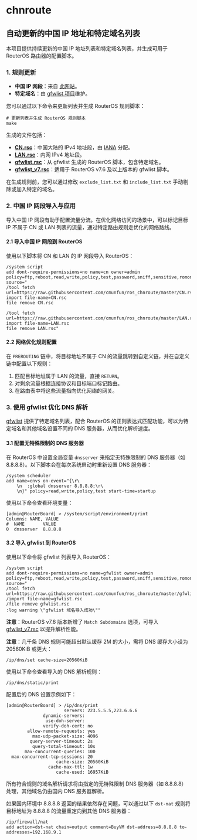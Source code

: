 # chnroute

## 自动更新的中国 IP 地址和特定域名列表

本项目提供持续更新的中国 IP 地址列表和特定域名列表，并生成可用于 RouterOS 路由器的配置脚本。

### 1. 规则更新

- **中国 IP 网段**：来自 [此网站](http://www.iwik.org/ipcountry/mikrotik/CN)。
- **特定域名**：由 [gfwlist 项目](https://github.com/gfwlist/gfwlist)维护。

您可以通过以下命令来更新列表并生成 RouterOS 规则脚本：

```shell
# 更新列表并生成 RouterOS 规则脚本
make
```

生成的文件包括：

- **[CN.rsc](./CN.rsc)**：中国大陆的 IPv4 地址段，由 [IANA](https://www.iana.org/) 分配。
- **[LAN.rsc](./LAN.rsc)**：内网 IPv4 地址段。
- **[gfwlist.rsc](./gfwlist.rsc)**：从 gfwlist 生成的 RouterOS 脚本，包含特定域名。
- **[gfwlist_v7.rsc](./gfwlist_v7.rsc)**：适用于 RouterOS v7.6 及以上版本的 gfwlist 脚本。

在生成规则前，您可以通过修改 `exclude_list.txt` 和 `include_list.txt` 手动剔除或加入特定的域名。

### 2. 中国 IP 网段导入与应用

导入中国 IP 网段有助于配置流量分流。在优化网络访问的场景中，可以标记目标 IP 不属于 CN 或 LAN 列表的流量，通过特定路由规则走优化的网络路线。

#### 2.1 导入中国 IP 网段到 RouterOS

使用以下脚本将 CN 和 LAN 的 IP 网段导入 RouterOS：

```ros
/system script
add dont-require-permissions=no name=cn owner=admin policy=ftp,reboot,read,write,policy,test,password,sniff,sensitive,romon source="
/tool fetch url=https://raw.githubusercontent.com/cmunfun/ros_chnroute/master/CN.rsc
import file-name=CN.rsc
file remove CN.rsc

/tool fetch url=https://raw.githubusercontent.com/cmunfun/ros_chnroute/master/LAN.rsc
import file-name=LAN.rsc
file remove LAN.rsc"
```

#### 2.2 网络优化规则配置

在 `PREROUTING` 链中，将目标地址不属于 CN 的流量跳转到自定义链，并在自定义链中配置以下规则：

1. 匹配目标地址属于 LAN 的流量，直接 `RETURN`。
2. 对剩余流量根据连接协议和目标端口标记路由。
3. 在路由表中将这些流量指向优化网络的网关。

### 3. 使用 gfwlist 优化 DNS 解析

[gfwlist](https://github.com/gfwlist/gfwlist) 提供了特定域名列表，配合 RouterOS 的正则表达式匹配功能，可以为特定域名和其他域名设置不同的 DNS 服务器，从而优化解析速度。

#### 3.1 配置无特殊限制的 DNS 服务器

在 RouterOS 中设置全局变量 `dnsserver` 来指定无特殊限制的 DNS 服务器（如 8.8.8.8）。以下脚本会在每次系统启动时重新设置 DNS 服务器：

```ros
/system scheduler
add name=envs on-event="{\r\
    \n  :global dnsserver 8.8.8.8;\r\
    \n}" policy=read,write,policy,test start-time=startup
```

使用以下命令查看环境变量：

```shell
[admin@RouterBoard] > /system/script/environment/print 
Columns: NAME, VALUE
#  NAME       VALUE       
0  dnsserver  8.8.8.8
```

#### 3.2 导入 gfwlist 到 RouterOS

使用以下命令将 gfwlist 列表导入 RouterOS：

```ros
/system script
add dont-require-permissions=no name=gfwlist owner=admin policy=ftp,reboot,read,write,policy,test,password,sniff,sensitive,romon source="
/tool fetch url=https://raw.githubusercontent.com/cmunfun/ros_chnroute/master/gfwlist.rsc
/import file-name=gfwlist.rsc
/file remove gfwlist.rsc
:log warning \"gfwlist 域名导入成功\""
```

**注意**：RouterOS v7.6 版本新增了 `Match Subdomains` 选项，可导入 [gfwlist_v7.rsc](./gfwlist_v7.rsc) 以提升解析性能。

**注意**：几千条 DNS 规则可能超出默认缓存 2M 的大小，需将 DNS 缓存大小设为 20560KiB 或更大：

```ros
/ip/dns/set cache-size=20560KiB
```

使用以下命令查看导入的 DNS 解析规则：

```ros
/ip/dns/static/print
```

配置后的 DNS 设置示例如下：

```shell
[admin@RouterBoard] > /ip/dns/print 
                      servers: 223.5.5.5,223.6.6.6
              dynamic-servers: 
               use-doh-server: 
              verify-doh-cert: no
        allow-remote-requests: yes
          max-udp-packet-size: 4096
         query-server-timeout: 2s
          query-total-timeout: 10s
       max-concurrent-queries: 100
  max-concurrent-tcp-sessions: 20
                   cache-size: 20560KiB
                cache-max-ttl: 1w
                   cache-used: 16957KiB
```

所有符合规则的域名解析请求将由指定的无特殊限制 DNS 服务器（如 8.8.8.8）处理，其他域名仍由国内 DNS 服务器解析。

如果国内环境中 8.8.8.8 返回的结果依然存在问题，可以通过以下 `dst-nat` 规则将目标地址为 8.8.8.8 的流量重定向到其他 DNS 服务器：

```ros
/ip/firewall/nat
add action=dst-nat chain=output comment=BuyVM dst-address=8.8.8.8 to-addresses=192.168.9.1
```
